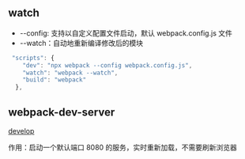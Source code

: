 ## watch

- --config: 支持以自定义配置文件启动，默认 webpack.config.js 文件
- --watch：自动地重新编译修改后的模块

```js
 "scripts": {
    "dev": "npx webpack --config webpack.config.js",
    "watch": "webpack --watch",
    "build": "webpack"
  },
```

## webpack-dev-server

[develop](https://webpack.docschina.org/guides/development/)

作用：启动一个默认端口 8080 的服务，实时重新加载，不需要刷新浏览器
